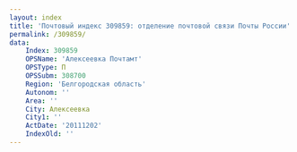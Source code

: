 ```yaml
---
layout: index
title: 'Почтовый индекс 309859: отделение почтовой связи Почты России'
permalink: /309859/
data:
    Index: 309859
    OPSName: 'Алексеевка Почтамт'
    OPSType: П
    OPSSubm: 308700
    Region: 'Белгородская область'
    Autonom: ''
    Area: ''
    City: Алексеевка
    City1: ''
    ActDate: '20111202'
    IndexOld: ''
---
```

